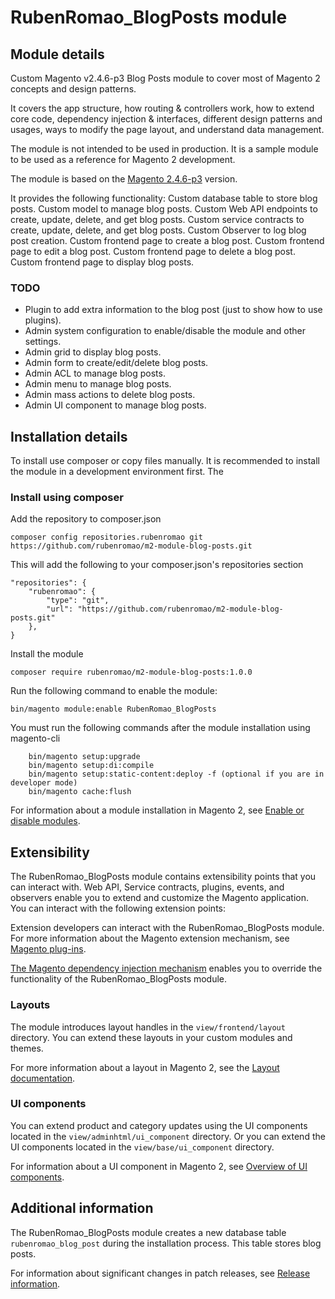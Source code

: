 # RubenRomao_BlogPosts module

## Module details

Custom Magento v2.4.6-p3 Blog Posts module to cover most of Magento 2 concepts and design patterns.

It covers the app structure, how routing & controllers work, how to extend core code,
dependency injection & interfaces, different design patterns and usages, ways to modify the page layout, and understand data management.

The module is not intended to be used in production.
It is a sample module to be used as a reference for Magento 2 development.

The module is based on the [Magento 2.4.6-p3](https://devdocs.magento.com/guides/v2.4/release-notes/bk-release-notes.html) version.

It provides the following functionality:
Custom database table to store blog posts.
Custom model to manage blog posts.
Custom Web API endpoints to create, update, delete, and get blog posts.
Custom service contracts to create, update, delete, and get blog posts.
Custom Observer to log blog post creation.
Custom frontend page to create a blog post.
Custom frontend page to edit a blog post.
Custom frontend page to delete a blog post.
Custom frontend page to display blog posts.

### TODO
- Plugin to add extra information to the blog post (just to show how to use plugins).
- Admin system configuration to enable/disable the module and other settings.
- Admin grid to display blog posts.
- Admin form to create/edit/delete blog posts.
- Admin ACL to manage blog posts.
- Admin menu to manage blog posts.
- Admin mass actions to delete blog posts.
- Admin UI component to manage blog posts.


## Installation details

To install use composer or copy files manually.
It is recommended to install the module in a development environment first.
The

### Install using composer

Add the repository to composer.json
```
composer config repositories.rubenromao git https://github.com/rubenromao/m2-module-blog-posts.git
```

This will add the following to your composer.json's repositories section
```
"repositories": {
    "rubenromao": {
        "type": "git",
        "url": "https://github.com/rubenromao/m2-module-blog-posts.git"
    },
}

```

Install the module
``` 
composer require rubenromao/m2-module-blog-posts:1.0.0
```

Run the following command to enable the module:

```
bin/magento module:enable RubenRomao_BlogPosts
```

You must run the following commands after the module installation using magento-cli
    
```    
    bin/magento setup:upgrade
    bin/magento setup:di:compile
    bin/magento setup:static-content:deploy -f (optional if you are in developer mode)
    bin/magento cache:flush
```   

For information about a module installation in Magento 2, see [Enable or disable modules](https://devdocs.magento.com/guides/v2.4/install-gde/install/cli/install-cli-subcommands-enable.html).

## Extensibility

The RubenRomao_BlogPosts module contains extensibility points that you can interact with.
Web API, Service contracts, plugins, events, and observers enable you to extend and customize the Magento application.
You can interact with the following extension points:

Extension developers can interact with the RubenRomao_BlogPosts module. For more information about the Magento extension mechanism, see [Magento plug-ins](https://devdocs.magento.com/guides/v2.4/extension-dev-guide/plugins.html).

[The Magento dependency injection mechanism](https://devdocs.magento.com/guides/v2.4/extension-dev-guide/depend-inj.html) enables you to override the functionality of the RubenRomao_BlogPosts module.

### Layouts

The module introduces layout handles in the `view/frontend/layout` directory.
You can extend these layouts in your custom modules and themes.

For more information about a layout in Magento 2, see the [Layout documentation](https://devdocs.magento.com/guides/v2.4/frontend-dev-guide/layouts/layout-overview.html).

### UI components

You can extend product and category updates using the UI components located in the `view/adminhtml/ui_component` directory.
Or you can extend the UI components located in the `view/base/ui_component` directory.

For information about a UI component in Magento 2, see [Overview of UI components](https://devdocs.magento.com/guides/v2.4/ui_comp_guide/bk-ui_comps.html).

## Additional information

The RubenRomao_BlogPosts module creates a new database table `rubenromao_blog_post` during the installation process.
This table stores blog posts.

For information about significant changes in patch releases, see [Release information](https://devdocs.magento.com/guides/v2.4/release-notes/bk-release-notes.html).
